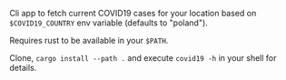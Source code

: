 Cli app to fetch current COVID19 cases for your location based on `$COVID19_COUNTRY` env variable (defaults to "poland").

Requires rust to be available in your `$PATH`.

Clone, `cargo install --path .` and execute `covid19 -h` in your shell for details.
